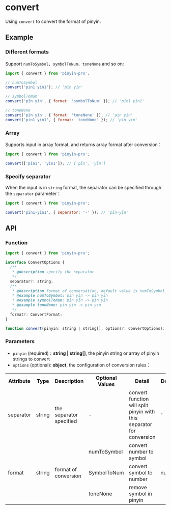 # convert <Badge type="tip" text="v3.17.0+" vertical="middle" />

Using `convert` to convert the format of pinyin.

## Example

### Different formats

Support `numToSymbol`、`symbolToNum`、`toneNone` and so on:

```js
import { convert } from 'pinyin-pro';

// numToSymbol
convert('pin1 yin1'); // 'pīn yīn'

// symbolToNum
convert('pīn yīn', { format: 'symbolToNum' }); // 'pin1 yin1'

// toneNone
convert('pīn yīn', { format: 'toneNone' }); // 'pin yin'
convert('pin1 yin1', { format: 'toneNone' }); // 'pin yin'
```

### Array

Supports input in array format, and returns array format after conversion：

```js
import { convert } from 'pinyin-pro';

convert(['pin1', 'yin1']); // ['pīn', 'yīn']
```

### Specify separator

When the input is in `string` format, the separator can be specified through the `separator` parameter：

```js
import { convert } from 'pinyin-pro';

convert('pin1-yin1', { separator: '-' }); // 'pīn-yīn'
```

## API

### Function

```js
import { convert } from 'pinyin-pro';

interface ConvertOptions {
  /**
   * @description specify the separator
   */
  separator?: string;
  /**
   * @description format of conversation, default value is numToSymbol
   * @example numToSymbol: pin yin -> pīn yīn
   * @example symbolToNum: pīn yīn -> pin yin
   * @example toneNone: pīn yīn -> pin yin
   */
  format?: ConvertFormat;
}

function convert(pinyin: string | string[], options?: ConvertOptions): string | string[];
```

### Parameters

- `pinyin` (required)：<b>string | string[]</b>, the pinyin string or array of pinyin strings to convert
- `options` (optional): <b>object</b>, the configuration of conversion rules：

<table>
    <tr>
        <th>Attribute</th>
        <th>Type</th>
        <th>Description</th>
        <th>Optional Values</th>
        <th>Detail</th>
        <th width="100">Default Value</th>
    </tr>
    <tr>
        <td>separator</td>
        <td>string</td>
        <td>the separator specified</td>
        <td>-</td>
        <td>convert function will split pinyin with this separator for conversion</td>
        <td><code>' '</code></td>
    </tr>
    <tr>
        <td rowspan="3">format</td>
        <td rowspan="3">string</td>
        <td rowspan="3">format of conversion</td>
        <td>numToSymbol</td>
        <td>convert number to symbol</td>
        <td rowspan="3">numToSymbol</td>
    </tr>
    <tr>
        <td>SymbolToNum</td>
        <td>convert symbol to number</td>
    </tr>
    <tr>
        <td>toneNone</td>
        <td>remove symbol in pinyin</td>
    </tr>
</table>
